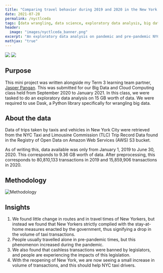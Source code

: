 ```yaml
---
title: "Comparing travel behavior during 2019 and 2020 in the New York City Taxi and Limousine Commission trip records"
date: 2021-07-28
permalink: /nyctlceda
tags: [data wrangling, data science, exploratory data analysis, big data]
header:
  image: "images/nyctlceda_banner.png"
excerpt: "An exploratory data analysis on pandemic and pre-pandemic NYC TLC data using Dask."
mathjax: "true"
---
```


[![](https://img.shields.io/badge/Jupyter-View_Notebook-F37626?logo=jupyter)](https://github.com/nkespiritu/nika-espiritu.github.io/blob/master/_pages/nyctlc_eda/nyctlceda_20201130.ipynb)       [![](https://img.shields.io/badge/Github-View_HTML-181717?logo=github)](https://github.com/nkespiritu/nika-espiritu.github.io/blob/master/_pages/nyctlc_eda/nyctlceda_20201130.html)

## Purpose

This mini project was written alongside my Term 3 learning team partner, [Jasper Pangan](https://www.linkedin.com/in/jasperkristianpangan/). This was submitted for our Big Data and Cloud Computing class held from September 2020 to January 2021. In this class, we were tasked to do an exploratory data analysis on 15 GB worth of data. We were required to use Dask, a Python library specifically for wrangling big data.

## About the data

Data of trips taken by taxis and vehicles in New York City were retrieved from the NYC Taxi and Limousine Commission (TLC) Trip Record Data found in the Registry of Open Data on Amazon Web Services (AWS) S3 bucket.

As of writing this, data available was only from January 1, 2019 to June 30, 2020. This corresponds to  9.36  GB worth of data. After preprocessing, this corresponds to  80,810,133  transactions in 2019 and  15,859,906  transactions in 2020.

## Methodology

<img src="{{ site.url }}{{ site.baseurl }}/images/workflow.png" alt="Methodology">

## Insights

1. We found little change in routes and in travel times of New Yorkers, but instead we found that New Yorkers strictly complied with the stay-at-home measures enacted by the government, thus signifying a drop in the volume of taxi transactions. 
2. People usually travelled alone in pre-pandemic times, but this phenomenon increased during the pandemic. 
3. We also found that cashless transactions were banned by legislators, and people are experiencing the impacts of this legislation. 
4. With the reopening of New York, we are now seeing a small increase in volume of transactions, and this should help NYC taxi drivers.